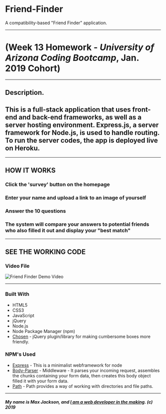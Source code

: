 # Friend-Finder
A compatibility-based "Friend Finder" application.


-----------------------------------------

# (Week 13 Homework - *University of Arizona Coding Bootcamp*, Jan. 2019 Cohort)

-----------------------------------------

## Description. 

## This is a full-stack application that uses front-end and back-end frameworks, as well as a server hosting environment. Express.js, a server framework for Node.js, is used to handle routing. To run the server codes, the app is deployed live on Heroku.


-----------------------------------------

## HOW IT WORKS

### Click the 'survey' button on the homepage

### Enter your name and upload a link to an image of yourself 

### Answer the 10 questions

### The system will compare your answers to potential friends who also filled it out and display your "best match"


-----------------------------------------

## SEE THE WORKING CODE 

### Video File

![Friend Finder Demo Video](https://drive.google.com/file/d/1lqKw9hgP-4DqqFymwDl1kF7hvP1l4d1A/view)


-----------------------------------------

### Built With
* HTML5
* CSS3
* JavaScript
* jQuery
* Node.js
* Node Package Manager (npm)
* [Chosen](http://harvesthq.github.io/chosen/) - jQuery plugin/library for making cumbersome boxes more friendly.

### NPM's Used
* [Express](https://www.npmjs.com/express) - This is a minimalist webframework for node
* [Body-Parser](https://www.npmjs.com/package/body-parser) - Middleware - It parses your incoming request, assembles the chunks containing your form data, then creates this body object filled it with your form data.
* [Path](https://www.npmjs.com/path) - Path provides a way of working with directories and file paths.


-----------------------------------------

##### My name is Max Jackson, and [I am a web developer in the making](https://maxjcoder.github.io/Bootstrap-Portfolio/index.html). (c) 2019





